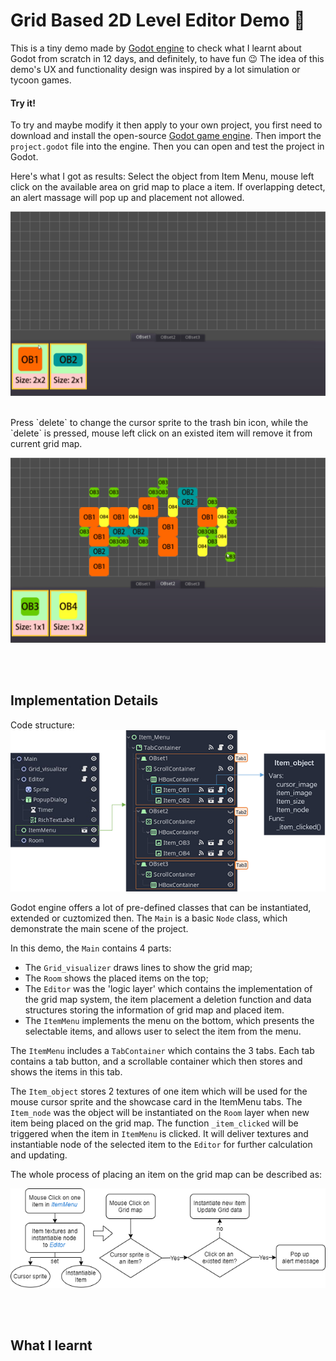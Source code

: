 # Grid Based 2D Level Editor Demo :space_invader:

This is a tiny demo made by [Godot engine](https://godotengine.org/) to check what I learnt about Godot from scratch in 12 days, and definitely, to have fun :wink: The idea of this demo's UX and functionality design was inspired by a lot simulation or tycoon games.

#### Try it!
To try and maybe modify it then apply to your own project, you first need to download and install the open-source [Godot game engine](https://godotengine.org/download/windows). Then import the `project.godot` file into the engine. Then you can open and test the project in Godot.

Here's what I got as results:
Select the object from Item Menu, mouse left click on the available area on grid map to place a item. If overlapping detect, an alert massage will pop up and placement not allowed.
<br/>

![results showcase 01](https://github.com/yukihuyt/Grid_based_level_editor/blob/master/doc_resources/001.gif)

<br/>
Press `delete` to change the cursor sprite to the trash bin icon, while the `delete` is pressed, mouse left click on an existed item will remove it from current grid map.
<br/>

![results showcase 02](https://github.com/yukihuyt/Grid_based_level_editor/blob/master/doc_resources/002.gif)


<br/>
<br/>

## Implementation Details
Code structure:
![code structure](https://github.com/yukihuyt/Grid_based_level_editor/blob/master/doc_resources/structure01.png)

Godot engine offers a lot of pre-defined classes that can be instantiated, extended or cuztomized then.
The `Main` is a basic `Node` class, which demonstrate the main scene of the project.

In this demo, the `Main` contains 4 parts:

- The `Grid_visualizer` draws lines to show the grid map;
- The `Room` shows the placed items on the top;
- The `Editor` was the 'logic layer' which contains the implementation of the grid map system, the item placement a deletion function and data structures storing the information of grid map and placed item.
- The `ItemMenu` implements the menu on the bottom, which presents the selectable items, and allows user to select the item from the menu. 

The `ItemMenu` includes a `TabContainer` which contains the 3 tabs. Each tab contains a tab button, and a scrollable container which then stores and shows the items in this tab.

The `Item_object` stores 2 textures of one item which will be used for the mouse cursor sprite and the showcase card in the ItemMenu tabs. The `Item_node` was the object will be instantiated on the `Room` layer when new item being placed on the grid map.
The function `_item_clicked` will be triggered when the item in `ItemMenu` is clicked. It will deliver textures and instantiable node of the selected item to the `Editor` for further calculation and updating.

The whole process of placing an item on the grid map can be described as:
<br/>

![item placement logics](https://github.com/yukihuyt/Grid_based_level_editor/blob/master/doc_resources/item_placement.png)

<br/>
<br/>

## What I learnt



